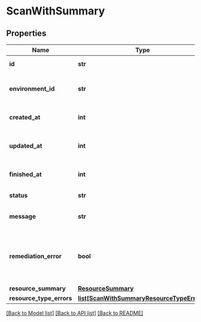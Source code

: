 # ScanWithSummary

## Properties
Name | Type | Description | Notes
------------ | ------------- | ------------- | -------------
**id** | **str** | ID of the scan. | [optional] 
**environment_id** | **str** | ID of the environment the scan belongs to. | [optional] 
**created_at** | **int** | Time the scan was created. | [optional] 
**updated_at** | **int** | Time the scan was last updated. | [optional] 
**finished_at** | **int** | Time the scan was finished. | [optional] 
**status** | **str** | Status of the scan. | [optional] 
**message** | **str** | Message related to the scan. | [optional] 
**remediation_error** | **bool** | Indicates whether there were any remediation errors on the scan. | [optional] 
**resource_summary** | [**ResourceSummary**](ResourceSummary.md) |  | [optional] 
**resource_type_errors** | [**list[ScanWithSummaryResourceTypeErrors]**](ScanWithSummaryResourceTypeErrors.md) |  | [optional] 

[[Back to Model list]](../README.md#documentation-for-models) [[Back to API list]](../README.md#documentation-for-api-endpoints) [[Back to README]](../README.md)


